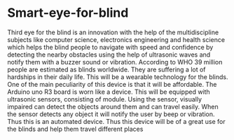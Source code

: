 # Smart-eye-for-blind
Third eye for the blind is an innovation with the help of the multidiscipline subjects like computer science, electronics engineering and health science which helps the blind people to navigate with speed and confidence by detecting the nearby obstacles using the help of ultrasonic waves and notify them with a buzzer sound or vibration. According to WHO 39 million people are estimated as blinds worldwide. They are suffering a lot of hardships in their daily life. This will be a wearable technology for the blinds. One of the main peculiarity of this device is that it will be affordable. The Arduino uno R3 board is worn like a device. This will be equipped with ultrasonic sensors, consisting of module. Using the sensor, visually impaired can detect the objects around them and can travel easily. When the sensor detects any object it will notify the user by beep or vibration. Thus this is an automated device. Thus this device will be of a great use for the blinds and help them travel different places
